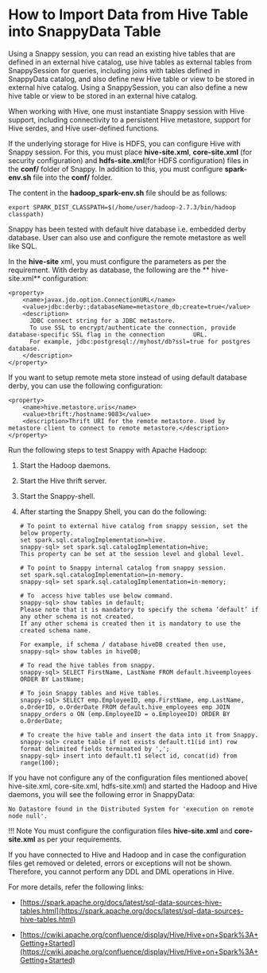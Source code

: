 # How to Import Data from Hive Table into SnappyData Table


Using a Snappy session, you can read an existing hive tables that are defined in an external hive catalog, use hive tables as external tables from SnappySession for queries, including joins with tables defined in SnappyData catalog,  and also define new Hive table or view to be stored in external hive catalog. Using a SnappySession, you can also define a new hive table or view to be stored in an external hive catalog.

When working with Hive, one must instantiate Snappy session with Hive support, including connectivity to a persistent Hive metastore, support for Hive serdes, and Hive user-defined functions.

If the underlying storage for Hive is HDFS, you can configure Hive with Snappy session. For this, you must place **hive-site.xml**, **core-site.xml** (for security configuration) and **hdfs-site.xml**(for HDFS configuration) files in the **conf/** folder of Snappy. In addition to this, you must configure **spark-env.sh** file into the **conf/** folder.

The content in the **hadoop_spark-env.sh** file should be as follows:  
```
export SPARK_DIST_CLASSPATH=$(/home/user/hadoop-2.7.3/bin/hadoop classpath)
```

Snappy has been tested with default hive database i.e. embedded derby database. User can also use and configure the remote metastore as well like SQL.

In the **hive-site** xml, you must configure the parameters as per the requirement. With derby as database, the following are the ** hive-site.xml** configuration:

```
<property>
    <name>javax.jdo.option.ConnectionURL</name>
    <value>jdbc:derby:;databaseName=metastore_db;create=true</value>
    <description>
      JDBC connect string for a JDBC metastore.
      To use SSL to encrypt/authenticate the connection, provide database-specific SSL flag in the connection        URL.
      For example, jdbc:postgresql://myhost/db?ssl=true for postgres database.
    </description>
</property>
```

If you want to setup remote meta store instead of using default database derby, you can use the following configuration:

```
<property>
    <name>hive.metastore.uris</name>
    <value>thrift:/hostname:9083</value>
    <description>Thrift URI for the remote metastore. Used by metastore client to connect to remote metastore.</description>
</property>

```

Run the following steps to test Snappy with Apache Hadoop:

1.	Start the Hadoop daemons.
2.	Start the Hive thrift server.
3.	Start the Snappy-shell. 
4.	After starting the Snappy Shell, you can do the following:

        # To point to external hive catalog from snappy session, set the below property.
        set spark.sql.catalogImplementation=hive.
        snappy-sql> set spark.sql.catalogImplementation=hive;
        This property can be set at the session level and global level.

        # To point to Snappy internal catalog from snappy session.
        set spark.sql.catalogImplementation=in-memory.
        snappy-sql> set spark.sql.catalogImplementation=in-memory;

        # To  access hive tables use below command.
        snappy-sql> show tables in default;
        Please note that it is mandatory to specify the schema ‘default’ if any other schema is not created.
        If any other schema is created then it is mandatory to use the created schema name.

        For example, if schema / database hiveDB created then use,
        snappy-sql> show tables in hiveDB;

        # To read the hive tables from snappy.
        snappy-sql> SELECT FirstName, LastName FROM default.hiveemployees ORDER BY LastName;

        # To join Snappy tables and Hive tables.
        snappy-sql> SELECT emp.EmployeeID, emp.FirstName, emp.LastName, o.OrderID, o.OrderDate FROM default.hive_employees emp JOIN snappy_orders o ON (emp.EmployeeID = o.EmployeeID) ORDER BY o.OrderDate;

        # To create the hive table and insert the data into it from Snappy.
        snappy-sql> create table if not exists default.t1(id int) row format delimited fields terminated by ',';
        snappy-sql> insert into default.t1 select id, concat(id) from range(100);

If you have not configure any of the configuration files mentioned above( hive-site.xml, core-site.xml, hdfs-site.xml) and started the Hadoop and Hive daemons, you will see the following error in SnappyData:

```
No Datastore found in the Distributed System for 'execution on remote node null'.
```
!!! Note
	You must configure the configuration files **hive-site.xml** and **core-site.xml** as per your requirements.

If you have connected to Hive and Hadoop and in case the configuration files get removed or deleted, errors or exceptions will not be shown. Therefore, you cannot perform any DDL and DML operations in Hive.

For more details, refer the following links:

*	[https://spark.apache.org/docs/latest/sql-data-sources-hive-tables.html](https://spark.apache.org/docs/latest/sql-data-sources-hive-tables.html)

*	[https://cwiki.apache.org/confluence/display/Hive/Hive+on+Spark%3A+Getting+Started](https://cwiki.apache.org/confluence/display/Hive/Hive+on+Spark%3A+Getting+Started)

<!---
**Option 1** 

If Hive tables have data stored in Apache Parquet format or Optimized Row Columnar (ORC) format the data can be copied directly into SnappyData tables.

For example,
```pre
CREATE EXTERNAL TABLE <hive_external_table_name> USING parquet OPTIONS(path path-to-parquet-or-orc)

CREATE TABLE <table_name> USING COLUMN AS (select * from hive_external_table_name)
```
For more information on creating an external table, refer to [CREATE EXTERNAL TABLE](../reference/sql_reference/create-external-table.md).

**Option 2**

Take the RDD[Row] from Dataset of Hive Table and insert it into column table.

For example,
```pre
val ds = spark.table("Hive_Table_Name")
val df = snappy.createDataFrame(ds.rdd, ds.schema)
df.write.format("column").saveAsTable("Snappy_Table_Name")
```

In above example, 'spark' is of type SparkSession and 'snappy' is of type SnappySession.
-->
